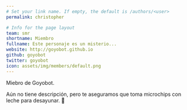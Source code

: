 ```yaml
---
# Set your link name. If empty, the default is /authors/<user>
permalink: christopher

# Info for the page layout
team: smr
shortname: Miembro
fullname: Este personaje es un misterio...
website: http://goyobot.github.io
github: goyobot
twitter: goyobot
icon: assets/img/members/default.png
---
```


Miebro de Goyobot.
  
Aún no tiene descripción, pero te aseguramos que toma microchips con leche para desayunar. 💪

